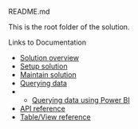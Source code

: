 README.md

This is the root folder of the solution.

Links to Documentation

- [Solution overview](docs/TsSmartSqlStore2.md)
- [Setup solution](docs/TsSmartSqlStore2_10_SetupSolution.md)
- [Maintain solution](docs/TsSmartSqlStore2_20_MaintainDatabase.md)
- [Querying data](docs/TsSmartSqlStore2_50_DatabaseQueries.md)
- - [Querying data using Power BI](docs/sSmartSqlStore2_55_DatabaseQueriesUsingPowerBI.md)
- [API reference](docs/TsSmartSqlStore2_90_API.md)
- [Table/View reference](docs/TsSmartSqlStore2_95_Table.md)

